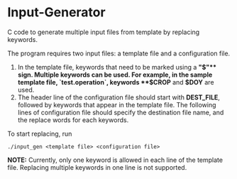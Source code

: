 # Input-Generator
C code to generate multiple input files from template by replacing keywords.

The program requires two input files: a template file and a configuration file.
1. In the template file, keywords that need to be marked using a **"$"** sign.
   Multiple keywords can be used.
   For example, in the sample template file, `test.operation`, keywords **$CROP** and **$DOY** are used.
2. The header line of the configuration file should start with **DEST_FILE**, followed by keywords that appear in the template file.
   The following lines of configuration file should specify the destination file name, and the replace words for each keywords.

To start replacing, run
```shell
./input_gen <template file> <configuration file>
```

**NOTE:** Currently, only one keyword is allowed in each line of the template file.
Replacing multiple keywords in one line is not supported.
